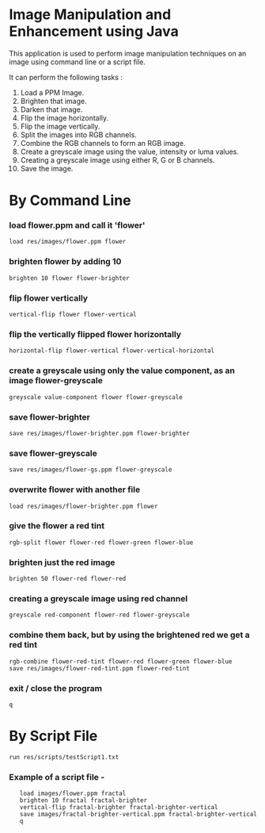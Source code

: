 # Image Manipulation and Enhancement using Java
This application is used to perform image manipulation techniques on an image using command line or a script file.

It can perform the following tasks : 
1. Load a PPM Image.
2. Brighten that image.
3. Darken that image.
4. Flip the image horizontally.
5. Flip the image vertically.
6. Split the images into RGB channels.
7. Combine the RGB channels to form an RGB image.
8. Create a greyscale image using the value, intensity or luma values.
9. Creating a greyscale image using either R, G or B channels.
10. Save the image.

# By Command Line
### load flower.ppm and call it 'flower'
```
load res/images/flower.ppm flower
```

### brighten flower by adding 10  
```
brighten 10 flower flower-brighter
```

### flip flower vertically
```
vertical-flip flower flower-vertical
```

### flip the vertically flipped flower horizontally
```
horizontal-flip flower-vertical flower-vertical-horizontal
```

### create a greyscale using only the value component, as an image flower-greyscale
```
greyscale value-component flower flower-greyscale
```

### save flower-brighter
```
save res/images/flower-brighter.ppm flower-brighter
```

### save flower-greyscale
```
save res/images/flower-gs.ppm flower-greyscale
```

### overwrite flower with another file
```
load res/images/flower-brighter.ppm flower
```

### give the flower a red tint
```
rgb-split flower flower-red flower-green flower-blue
```

### brighten just the red image
```
brighten 50 flower-red flower-red
```

### creating a greyscale image using red channel
```
greyscale red-component flower-red flower-greyscale
```

### combine them back, but by using the brightened red we get a red tint
```
rgb-combine flower-red-tint flower-red flower-green flower-blue
save res/images/flower-red-tint.ppm flower-red-tint
```

### exit / close the program
```
q
```

# By Script File

```
run res/scripts/testScript1.txt
```
### Example of a script file -

```
   load images/flower.ppm fractal
   brighten 10 fractal fractal-brighter
   vertical-flip fractal-brighter fractal-brighter-vertical
   save images/fractal-brighter-vertical.ppm fractal-brighter-vertical
   q
```


